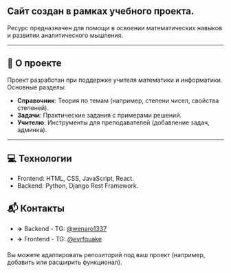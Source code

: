 ## **Сайт создан в рамках учебного проекта.**  
Ресурс предназначен для помощи в освоении математических навыков и развитии аналитического мышления.

---

## 📖 О проекте

Проект разработан при поддержке учителя математики и информатики. Основные разделы:
- **Справочник**: Теория по темам (например, степени чисел, свойства степеней).
- **Задачи**: Практические задания с примерами решений.
- **Учителю**: Инструменты для преподавателей (добавление задач, админка).

---

## 💻 Технологии

- Frontend: HTML, CSS, JavaScript, React.
- Backend: Python, Django Rest Framework.

## 📬 Контакты

- ✈️ Backend - TG: [@wenaro1337](https://t.me/wenaro1337)
- ✈️ Frontend - TG: [@evrfquake](https://t.me/evrfquake)

Вы можете адаптировать репозиторий под ваш проект (например, добавить или расширить функционал).
